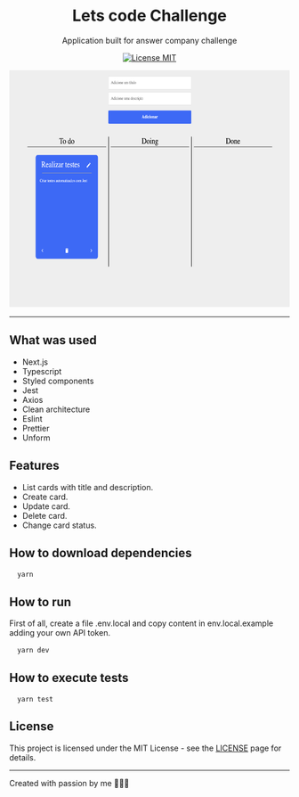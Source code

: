 <h1 align="center">
<br>
Lets code Challenge
</h1>

<p align="center">Application built for answer company challenge</p>

<p align="center">
  <a href="https://opensource.org/licenses/MIT">
    <img src="https://img.shields.io/badge/License-MIT-blue.svg" alt="License MIT">
  </a>
</p>

<div>
  <img src="repo/imgs/image1.png" alt="demo" height="425">
</div>

<hr />

## What was used

- Next.js
- Typescript
- Styled components
- Jest
- Axios
- Clean architecture
- Eslint
- Prettier
- Unform

## Features

- List cards with title and description.
- Create card.
- Update card.
- Delete card.
- Change card status.

## How to download dependencies

```
  yarn
```


## How to run

First of all, create a file .env.local and copy content in env.local.example adding your own API token.

```
  yarn dev
```

## How to execute tests

```
  yarn test
```

## License

This project is licensed under the MIT License - see the [LICENSE](https://opensource.org/licenses/MIT) page for details.

---

Created with passion by me 👨🏻‍💻
